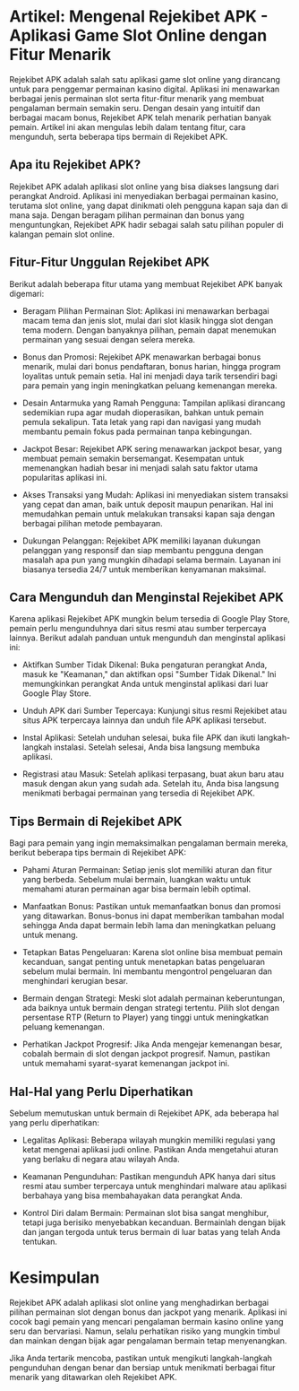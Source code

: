 # Artikel: Mengenal Rejekibet APK - Aplikasi Game Slot Online dengan Fitur Menarik

Rejekibet APK adalah salah satu aplikasi game slot online yang dirancang untuk para penggemar permainan kasino digital. Aplikasi ini menawarkan berbagai jenis permainan slot serta fitur-fitur menarik yang membuat pengalaman bermain semakin seru. Dengan desain yang intuitif dan berbagai macam bonus, Rejekibet APK telah menarik perhatian banyak pemain. Artikel ini akan mengulas lebih dalam tentang fitur, cara mengunduh, serta beberapa tips bermain di Rejekibet APK.

## Apa itu Rejekibet APK?

Rejekibet APK adalah aplikasi slot online yang bisa diakses langsung dari perangkat Android. Aplikasi ini menyediakan berbagai permainan kasino, terutama slot online, yang dapat dinikmati oleh pengguna kapan saja dan di mana saja. Dengan beragam pilihan permainan dan bonus yang menguntungkan, Rejekibet APK hadir sebagai salah satu pilihan populer di kalangan pemain slot online.

## Fitur-Fitur Unggulan Rejekibet APK

Berikut adalah beberapa fitur utama yang membuat Rejekibet APK banyak digemari:

- Beragam Pilihan Permainan Slot: Aplikasi ini menawarkan berbagai macam tema dan jenis slot, mulai dari slot klasik hingga slot dengan tema modern. Dengan banyaknya pilihan, pemain dapat menemukan permainan yang sesuai dengan selera mereka.

- Bonus dan Promosi: Rejekibet APK menawarkan berbagai bonus menarik, mulai dari bonus pendaftaran, bonus harian, hingga program loyalitas untuk pemain setia. Hal ini menjadi daya tarik tersendiri bagi para pemain yang ingin meningkatkan peluang kemenangan mereka.

- Desain Antarmuka yang Ramah Pengguna: Tampilan aplikasi dirancang sedemikian rupa agar mudah dioperasikan, bahkan untuk pemain pemula sekalipun. Tata letak yang rapi dan navigasi yang mudah membantu pemain fokus pada permainan tanpa kebingungan.

- Jackpot Besar: Rejekibet APK sering menawarkan jackpot besar, yang membuat pemain semakin bersemangat. Kesempatan untuk memenangkan hadiah besar ini menjadi salah satu faktor utama popularitas aplikasi ini.

- Akses Transaksi yang Mudah: Aplikasi ini menyediakan sistem transaksi yang cepat dan aman, baik untuk deposit maupun penarikan. Hal ini memudahkan pemain untuk melakukan transaksi kapan saja dengan berbagai pilihan metode pembayaran.

- Dukungan Pelanggan: Rejekibet APK memiliki layanan dukungan pelanggan yang responsif dan siap membantu pengguna dengan masalah apa pun yang mungkin dihadapi selama bermain. Layanan ini biasanya tersedia 24/7 untuk memberikan kenyamanan maksimal.

## Cara Mengunduh dan Menginstal Rejekibet APK

Karena aplikasi Rejekibet APK mungkin belum tersedia di Google Play Store, pemain perlu mengunduhnya dari situs resmi atau sumber terpercaya lainnya. Berikut adalah panduan untuk mengunduh dan menginstal aplikasi ini:

- Aktifkan Sumber Tidak Dikenal: Buka pengaturan perangkat Anda, masuk ke "Keamanan," dan aktifkan opsi "Sumber Tidak Dikenal." Ini memungkinkan perangkat Anda untuk menginstal aplikasi dari luar Google Play Store.

- Unduh APK dari Sumber Tepercaya: Kunjungi situs resmi Rejekibet atau situs APK terpercaya lainnya dan unduh file APK aplikasi tersebut.

- Instal Aplikasi: Setelah unduhan selesai, buka file APK dan ikuti langkah-langkah instalasi. Setelah selesai, Anda bisa langsung membuka aplikasi.

- Registrasi atau Masuk: Setelah aplikasi terpasang, buat akun baru atau masuk dengan akun yang sudah ada. Setelah itu, Anda bisa langsung menikmati berbagai permainan yang tersedia di Rejekibet APK.

## Tips Bermain di Rejekibet APK

Bagi para pemain yang ingin memaksimalkan pengalaman bermain mereka, berikut beberapa tips bermain di Rejekibet APK:

- Pahami Aturan Permainan: Setiap jenis slot memiliki aturan dan fitur yang berbeda. Sebelum mulai bermain, luangkan waktu untuk memahami aturan permainan agar bisa bermain lebih optimal.

- Manfaatkan Bonus: Pastikan untuk memanfaatkan bonus dan promosi yang ditawarkan. Bonus-bonus ini dapat memberikan tambahan modal sehingga Anda dapat bermain lebih lama dan meningkatkan peluang untuk menang.

- Tetapkan Batas Pengeluaran: Karena slot online bisa membuat pemain kecanduan, sangat penting untuk menetapkan batas pengeluaran sebelum mulai bermain. Ini membantu mengontrol pengeluaran dan menghindari kerugian besar.

- Bermain dengan Strategi: Meski slot adalah permainan keberuntungan, ada baiknya untuk bermain dengan strategi tertentu. Pilih slot dengan persentase RTP (Return to Player) yang tinggi untuk meningkatkan peluang kemenangan.

- Perhatikan Jackpot Progresif: Jika Anda mengejar kemenangan besar, cobalah bermain di slot dengan jackpot progresif. Namun, pastikan untuk memahami syarat-syarat kemenangan jackpot ini.

## Hal-Hal yang Perlu Diperhatikan

Sebelum memutuskan untuk bermain di Rejekibet APK, ada beberapa hal yang perlu diperhatikan:

- Legalitas Aplikasi: Beberapa wilayah mungkin memiliki regulasi yang ketat mengenai aplikasi judi online. Pastikan Anda mengetahui aturan yang berlaku di negara atau wilayah Anda.

- Keamanan Pengunduhan: Pastikan mengunduh APK hanya dari situs resmi atau sumber terpercaya untuk menghindari malware atau aplikasi berbahaya yang bisa membahayakan data perangkat Anda.

- Kontrol Diri dalam Bermain: Permainan slot bisa sangat menghibur, tetapi juga berisiko menyebabkan kecanduan. Bermainlah dengan bijak dan jangan tergoda untuk terus bermain di luar batas yang telah Anda tentukan.

# Kesimpulan

Rejekibet APK adalah aplikasi slot online yang menghadirkan berbagai pilihan permainan slot dengan bonus dan jackpot yang menarik. Aplikasi ini cocok bagi pemain yang mencari pengalaman bermain kasino online yang seru dan bervariasi. Namun, selalu perhatikan risiko yang mungkin timbul dan mainkan dengan bijak agar pengalaman bermain tetap menyenangkan.

Jika Anda tertarik mencoba, pastikan untuk mengikuti langkah-langkah pengunduhan dengan benar dan bersiap untuk menikmati berbagai fitur menarik yang ditawarkan oleh Rejekibet APK.
